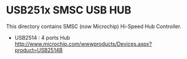 USB251x SMSC USB HUB
====================

  This directory contains SMSC (now Microchip) Hi-Speed Hub Controller.

  * USB2514 : 4 ports Hub
      http://www.microchip.com/wwwproducts/Devices.aspx?product=USB2514B
